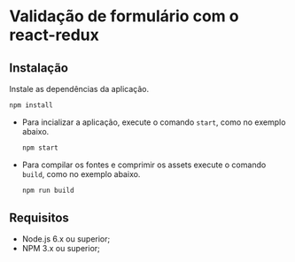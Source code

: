# Validação de formulário com o react-redux

## Instalação

Instale as dependências da aplicação.

```bash
npm install
```

- Para incializar a aplicação, execute o comando `start`, como no exemplo abaixo.

  ```bash
  npm start
  ```

- Para compilar os fontes e comprimir os assets execute o comando `build`, como
  no exemplo abaixo.

  ```bash
  npm run build
  ```

## Requisitos

- Node.js 6.x ou superior;
- NPM 3.x ou superior;

